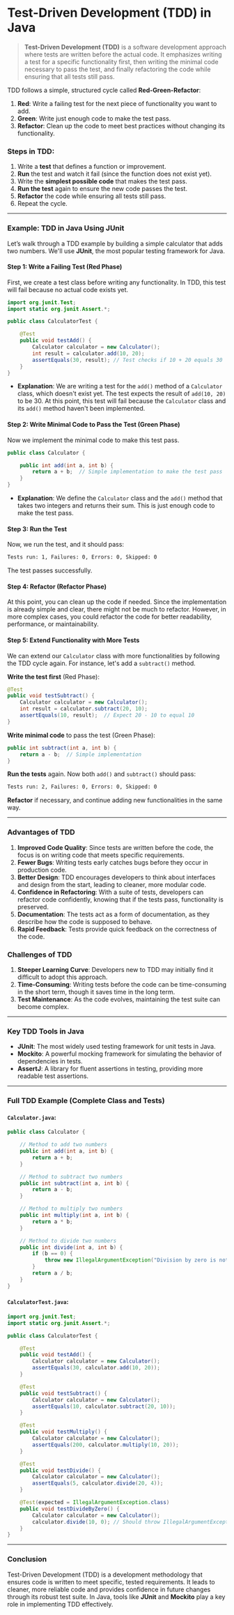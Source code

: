 # Test-Driven Development (TDD) in Java

> **Test-Driven Development (TDD)** is a software development approach where tests are written before the actual code. It emphasizes writing a test for a specific functionality first, then writing the minimal code necessary to pass the test, and finally refactoring the code while ensuring that all tests still pass.

TDD follows a simple, structured cycle called **Red-Green-Refactor**:

1. **Red**: Write a failing test for the next piece of functionality you want to add.
2. **Green**: Write just enough code to make the test pass.
3. **Refactor**: Clean up the code to meet best practices without changing its functionality.

### Steps in TDD:
1. Write a **test** that defines a function or improvement.
2. **Run** the test and watch it fail (since the function does not exist yet).
3. Write the **simplest possible code** that makes the test pass.
4. **Run the test** again to ensure the new code passes the test.
5. **Refactor** the code while ensuring all tests still pass.
6. Repeat the cycle.

---

### Example: TDD in Java Using JUnit

Let’s walk through a TDD example by building a simple calculator that adds two numbers. We'll use **JUnit**, the most popular testing framework for Java.

#### Step 1: Write a Failing Test (Red Phase)

First, we create a test class before writing any functionality. In TDD, this test will fail because no actual code exists yet.

```java
import org.junit.Test;
import static org.junit.Assert.*;

public class CalculatorTest {

    @Test
    public void testAdd() {
        Calculator calculator = new Calculator();
        int result = calculator.add(10, 20);
        assertEquals(30, result); // Test checks if 10 + 20 equals 30
    }
}
```

- **Explanation**: We are writing a test for the `add()` method of a `Calculator` class, which doesn't exist yet. The test expects the result of `add(10, 20)` to be 30. At this point, this test will fail because the `Calculator` class and its `add()` method haven't been implemented.

#### Step 2: Write Minimal Code to Pass the Test (Green Phase)

Now we implement the minimal code to make this test pass.

```java
public class Calculator {

    public int add(int a, int b) {
        return a + b;  // Simple implementation to make the test pass
    }
}
```

- **Explanation**: We define the `Calculator` class and the `add()` method that takes two integers and returns their sum. This is just enough code to make the test pass.

#### Step 3: Run the Test

Now, we run the test, and it should pass:

```bash
Tests run: 1, Failures: 0, Errors: 0, Skipped: 0
```

The test passes successfully.

#### Step 4: Refactor (Refactor Phase)

At this point, you can clean up the code if needed. Since the implementation is already simple and clear, there might not be much to refactor. However, in more complex cases, you could refactor the code for better readability, performance, or maintainability.

#### Step 5: Extend Functionality with More Tests

We can extend our `Calculator` class with more functionalities by following the TDD cycle again. For instance, let's add a `subtract()` method.

**Write the test first** (Red Phase):

```java
@Test
public void testSubtract() {
    Calculator calculator = new Calculator();
    int result = calculator.subtract(20, 10);
    assertEquals(10, result);  // Expect 20 - 10 to equal 10
}
```

**Write minimal code** to pass the test (Green Phase):

```java
public int subtract(int a, int b) {
    return a - b;  // Simple implementation
}
```

**Run the tests** again. Now both `add()` and `subtract()` should pass:

```bash
Tests run: 2, Failures: 0, Errors: 0, Skipped: 0
```

**Refactor** if necessary, and continue adding new functionalities in the same way.

---

### Advantages of TDD

1. **Improved Code Quality**: Since tests are written before the code, the focus is on writing code that meets specific requirements.
2. **Fewer Bugs**: Writing tests early catches bugs before they occur in production code.
3. **Better Design**: TDD encourages developers to think about interfaces and design from the start, leading to cleaner, more modular code.
4. **Confidence in Refactoring**: With a suite of tests, developers can refactor code confidently, knowing that if the tests pass, functionality is preserved.
5. **Documentation**: The tests act as a form of documentation, as they describe how the code is supposed to behave.
6. **Rapid Feedback**: Tests provide quick feedback on the correctness of the code.

### Challenges of TDD

1. **Steeper Learning Curve**: Developers new to TDD may initially find it difficult to adopt this approach.
2. **Time-Consuming**: Writing tests before the code can be time-consuming in the short term, though it saves time in the long term.
3. **Test Maintenance**: As the code evolves, maintaining the test suite can become complex.

---

### Key TDD Tools in Java

- **JUnit**: The most widely used testing framework for unit tests in Java.
- **Mockito**: A powerful mocking framework for simulating the behavior of dependencies in tests.
- **AssertJ**: A library for fluent assertions in testing, providing more readable test assertions.

---

### Full TDD Example (Complete Class and Tests)

#### `Calculator.java`:

```java
public class Calculator {

    // Method to add two numbers
    public int add(int a, int b) {
        return a + b;
    }

    // Method to subtract two numbers
    public int subtract(int a, int b) {
        return a - b;
    }

    // Method to multiply two numbers
    public int multiply(int a, int b) {
        return a * b;
    }

    // Method to divide two numbers
    public int divide(int a, int b) {
        if (b == 0) {
            throw new IllegalArgumentException("Division by zero is not allowed.");
        }
        return a / b;
    }
}
```

#### `CalculatorTest.java`:

```java
import org.junit.Test;
import static org.junit.Assert.*;

public class CalculatorTest {

    @Test
    public void testAdd() {
        Calculator calculator = new Calculator();
        assertEquals(30, calculator.add(10, 20));
    }

    @Test
    public void testSubtract() {
        Calculator calculator = new Calculator();
        assertEquals(10, calculator.subtract(20, 10));
    }

    @Test
    public void testMultiply() {
        Calculator calculator = new Calculator();
        assertEquals(200, calculator.multiply(10, 20));
    }

    @Test
    public void testDivide() {
        Calculator calculator = new Calculator();
        assertEquals(5, calculator.divide(20, 4));
    }

    @Test(expected = IllegalArgumentException.class)
    public void testDivideByZero() {
        Calculator calculator = new Calculator();
        calculator.divide(10, 0); // Should throw IllegalArgumentException
    }
}
```

---

### Conclusion

Test-Driven Development (TDD) is a development methodology that ensures code is written to meet specific, tested requirements. It leads to cleaner, more reliable code and provides confidence in future changes through its robust test suite. In Java, tools like **JUnit** and **Mockito** play a key role in implementing TDD effectively.